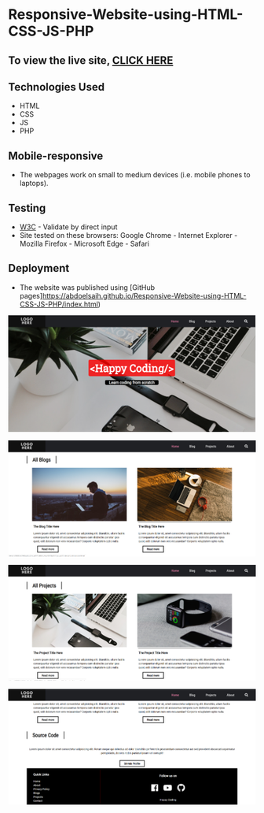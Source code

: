 # Responsive-Website-using-HTML-CSS-JS-PHP

## To view the live site, [CLICK HERE](https://abdoelsaih.github.io/Responsive-Website-using-HTML-CSS-JS-PHP/index.html)

## Technologies Used
- HTML
- CSS
- JS
- PHP
## Mobile-responsive
- The webpages work on small to medium devices (i.e. mobile phones to laptops).

## Testing
- [W3C](http://validator.w3.org/#validate_by_uri) - Validate by direct input
- Site tested on these browsers: Google Chrome - Internet Explorer - Mozilla Firefox - Microsoft Edge - Safari

## Deployment
- The website was published using [GitHub pages]https://abdoelsaih.github.io/Responsive-Website-using-HTML-CSS-JS-PHP/index.html)

![](screenshot/Capture.PNG)

![](screenshot/Capture1.PNG)

![](screenshot/Capture2.PNG)

![](screenshot/Capture3.PNG)



